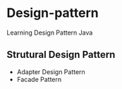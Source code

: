 # Design-pattern

Learning Design Pattern Java

## Strutural Design Pattern

- Adapter Design Pattern
- Facade Pattern
